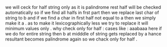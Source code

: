 we will ceck for half string only as it is palindrome rest half will be checked automatically so if we find all halfs in frst part then we replace last char of string to b and if we find a char in first half not equal to a then we simply make it a .
as to make it lexicographically less we try to replace it will minimum values only .
why check only for half :
cases like :
aaabaaa here if we do for entire string then b at midddle of string gets replaced by a hance resultant becomes palindrome again so we chack only for half .